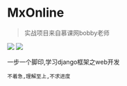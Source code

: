 # MxOnline
> 实战项目来自慕课网bobby老师

![](https://i.imgur.com/vSpqVQm.jpg)
![](http://owq5oiqgs.bkt.clouddn.com/django.jpg)


一步一个脚印,学习django框架之web开发

`不着急,理解至上,不求进度`

